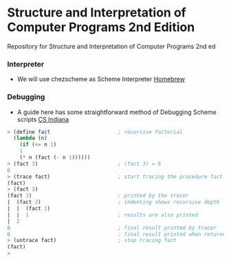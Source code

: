 # Structure and Interpretation of Computer Programs 2nd Edition
Repository for Structure and Interpretation of Computer Programs 2nd ed

### Interpreter
- We will use chezscheme as Scheme Interpreter [Homebrew](https://formulae.brew.sh/formula/chezscheme)

### Debugging
- A guide here has some straightforward method of Debugging Scheme scripts [CS Indiana](https://legacy.cs.indiana.edu/ftp/scheme-repository/instruct/wand/plangs/debugging.txt)
```scheme
> (define fact                      ; recursive factorial
  (lambda (n)
    (if (<= n 1)
	1
	(* n (fact (- n 1))))))
> (fact 3)                          ; (fact 3) = 6
6
> (trace fact)                      ; start tracing the procedure fact
(fact)
> (fact 3)
(fact 3)                            ; printed by the tracer
|  (fact 2)                         ; indenting shows recursive depth
|  |  (fact 1)
|  |  1                             ; results are also printed
|  2
6                                   ; final result printed by tracer
6                                   ; final result printed when returned
> (untrace fact)                    ; stop tracing fact
(fact)
>
```
